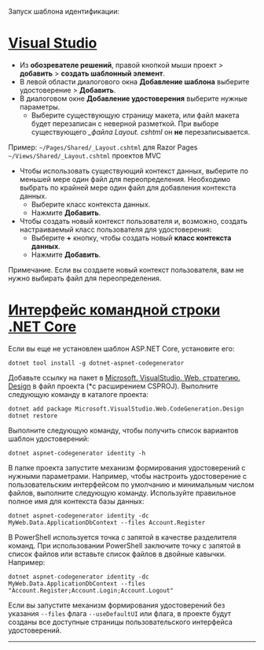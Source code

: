 Запуск шаблона идентификации:

# <a name="visual-studiotabvisual-studio"></a>[Visual Studio](#tab/visual-studio)

* Из **обозревателе решений**, правой кнопкой мыши проект > **добавить** > **создать шаблонный элемент**.
* В левой области диалогового окна **Добавление шаблона** выберите удостоверение > **Добавить**.
* В диалоговом окне **Добавление удостоверения** выберите нужные параметры.
  * Выберите существующую страницу макета, или файл макета будет перезаписан с неверной разметкой. При выборе существующего  *\_файла Layout. cshtml* он **не** перезаписывается.

 Пример: `~/Pages/Shared/_Layout.cshtml` для Razor Pages `~/Views/Shared/_Layout.cshtml` проектов MVC
* Чтобы использовать существующий контекст данных, выберите по меньшей мере один файл для переопределения. Необходимо выбрать по крайней мере один файл для добавления контекста данных.
  * Выберите класс контекста данных.
  * Нажмите **Добавить**.
* Чтобы создать новый контекст пользователя и, возможно, создать настраиваемый класс пользователя для удостоверения:
  * Выберите **+** кнопку, чтобы создать новый **класс контекста данных**.
  * Нажмите **Добавить**.

Примечание. Если вы создаете новый контекст пользователя, вам не нужно выбирать файл для переопределения.

# <a name="net-core-clitabnetcore-cli"></a>[Интерфейс командной строки .NET Core](#tab/netcore-cli)

Если вы еще не установлен шаблон ASP.NET Core, установите его:

```dotnetcli
dotnet tool install -g dotnet-aspnet-codegenerator
```

Добавьте ссылку на пакет в [Microsoft. VisualStudio. Web. стратегию. Design](https://www.nuget.org/packages/Microsoft.VisualStudio.Web.CodeGeneration.Design/) в файл проекта (\*с расширением CSPROJ). Выполните следующую команду в каталоге проекта:

```dotnetcli
dotnet add package Microsoft.VisualStudio.Web.CodeGeneration.Design
dotnet restore
```

Выполните следующую команду, чтобы получить список вариантов шаблон удостоверений:

```dotnetcli
dotnet aspnet-codegenerator identity -h
```

В папке проекта запустите механизм формирования удостоверений с нужными параметрами. Например, чтобы настроить удостоверение с пользовательским интерфейсом по умолчанию и минимальным числом файлов, выполните следующую команду. Используйте правильное полное имя для контекста базы данных:

```dotnetcli
dotnet aspnet-codegenerator identity -dc MyWeb.Data.ApplicationDbContext --files Account.Register
```

В PowerShell используется точка с запятой в качестве разделителя команд. При использовании PowerShell заключите точку с запятой в список файлов или вставьте список файлов в двойные кавычки. Например:

```dotnetcli
dotnet aspnet-codegenerator identity -dc MyWeb.Data.ApplicationDbContext --files "Account.Register;Account.Login;Account.Logout"
```

Если вы запустите механизм формирования удостоверений без указания `--files` флага `--useDefaultUI` или флага, в проекте будут созданы все доступные страницы пользовательского интерфейса удостоверений.

---
